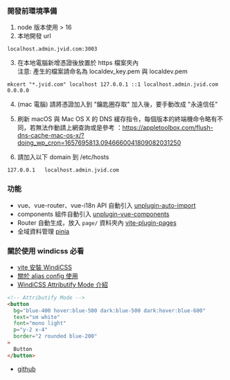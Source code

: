 ### 開發前環境準備

1. node 版本使用 > 16
2. 本地開發 url

```
localhost.admin.jvid.com:3003
```

3. 在本地電腦新增憑證後放置於 https 檔案夾內<br> 注意: 產生的檔案請命名為 localdev_key.pem 與 localdev.pem

```
mkcert "*.jvid.com" localhost 127.0.0.1 ::1 localhost.admin.jvid.com 0.0.0.0
```

4. (mac 電腦) 請將憑證加入到 "鑰匙圈存取" 加入後，要手動改成 "永遠信任"
5. 刷新 macOS 與 Mac OS X 的 DNS 緩存指令，每個版本的終端機命令略有不同，若無法作動請上網查詢或是參考
   ：https://appletoolbox.com/flush-dns-cache-mac-os-x/?doing_wp_cron=1657695813.0946660041809082031250

6. 請加入以下 domain 到 /etc/hosts

```
127.0.0.1   localhost.admin.jvid.com
```

### 功能

- vue、vue-router、vue-i18n API 自動引入 [unplugin-auto-import](https://github.com/antfu/unplugin-auto-import)
- components 組件自動引入 [unplugin-vue-components](https://github.com/antfu/unplugin-vue-components)
- Router 自動生成，放入 `page/` 資料夾內 [vite-plugin-pages](https://github.com/hannoeru/vite-plugin-pages)
- 全域資料管理 [pinia](https://pinia.vuejs.org/)

### 關於使用 windicss 必看

- [vite 安裝 WindiCSS](https://windicss.org/integrations/vite.html)
- [關於 alias config 使用](https://windicss.org/posts/v30.html#alias-config)
- [WindiCSS Attributify Mode 介紹](https://windicss.org/posts/v30.html#attributify-mode)

```html
<!-- Attributify Mode -->
<button
  bg="blue-400 hover:blue-500 dark:blue-500 dark:hover:blue-600"
  text="sm white"
  font="mono light"
  p="y-2 x-4"
  border="2 rounded blue-200"
>
  Button
</button>
```

- [github](https://github.com/windicss/vite-plugin-windicss)
